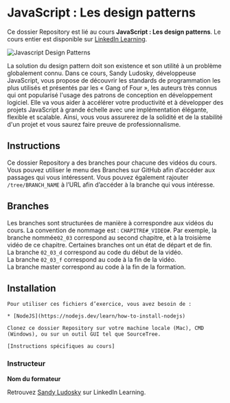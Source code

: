 
# JavaScript : Les design patterns

Ce dossier Repository est lié au cours **JavaScript : Les design patterns**. Le cours entier est disponible sur [LinkedIn Learning][lil-course-url].

![Javascript Design Patterns][lil-thumbnail-url] 

La solution du design pattern doit son existence et son utilité à un problème globalement connu. Dans ce cours, Sandy Ludosky, développeuse JavaScript, vous propose de découvrir les standards de programmation les plus utilisés et présentés par les « Gang of Four », les auteurs très connus qui ont popularisé l'usage des patrons de conception en développement logiciel. Elle va vous aider à accélérer votre productivité et à développer des projets JavaScript à grande échelle avec une implémentation élégante, flexible et scalable. Ainsi, vous vous assurerez de la solidité et de la stabilité d'un projet et vous saurez faire preuve de professionnalisme.

## Instructions

Ce dossier Repository a des branches pour chacune des vidéos du cours. Vous pouvez utiliser le menu des Branches sur GitHub afin d’accéder aux passages qui vous intéressent. Vous pouvez également rajouter `/tree/BRANCH_NAME` à l’URL afin d’accéder à la branche qui vous intéresse. 

## Branches

Les branches sont structurées de manière à correspondre aux vidéos du cours. La convention de nommage est : `CHAPITRE#_VIDEO#`. Par exemple, la branche nommée`02_03` correspond au second chapitre, et à la troisième vidéo de ce chapitre. Certaines branches ont un état de départ et de fin.  
La branche `02_03_d` correspond au code du début de la vidéo.  
La branche `02_03_f` correspond au code à la fin de la vidéo.  
La branche master correspond au code à la fin de la formation. 

## Installation

    Pour utiliser ces fichiers d’exercice, vous avez besoin de : 
    
    * [NodeJS](https://nodejs.dev/learn/how-to-install-nodejs) 
    
    Clonez ce dossier Repository sur votre machine locale (Mac), CMD (Windows), ou sur un outil GUI tel que SourceTree. 
    
    [Instructions spécifiques au cours] 



### Instructeur

**Nom du formateur** 

Retrouvez [Sandy Ludosky](https://www.linkedin.com/learning/instructors/sandy-ludosky) sur LinkedIn Learning.

[0]: # (Replace these placeholder URLs with actual course URLs)
[lil-course-url]: https://www.linkedin.com/learning/javascript-les-design-patterns
[lil-thumbnail-url]: https://media-exp1.licdn.com/dms/image/C560DAQHBqfXzE9Vqjw/learning-public-crop_675_1200/0/1654000361373?e=1654758000&v=beta&t=ZNrPjlG1rcMUz96wxDMG6K_hX5bEQQGOQEhD5XcJqvo

[1]: # (End of FR-Instruction ###############################################################################################)
